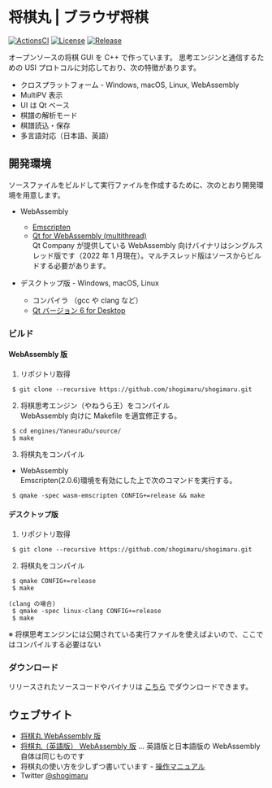 # 将棋丸 | ブラウザ将棋

[![ActionsCI](https://github.com/shogimaru/shogimaru/actions/workflows/actions.yml/badge.svg)](https://github.com/shogimaru/shogimaru/actions/workflows/actions.yml)
[![License](https://img.shields.io/badge/license-MIT-blue)](https://opensource.org/licenses/MIT)
[![Release](https://img.shields.io/github/v/release/shogimaru/shogimaru.svg)](https://github.com/shogimaru/shogimaru/releases)

オープンソースの将棋 GUI を C++ で作っています。
思考エンジンと通信するための USI プロトコルに対応しており、次の特徴があります。

- クロスプラットフォーム - Windows, macOS, Linux, WebAssembly
- MultiPV 表示
- UI は Qt ベース
- 棋譜の解析モード
- 棋譜読込・保存
- 多言語対応（日本語、英語）

## 開発環境

ソースファイルをビルドして実行ファイルを作成するために、次のとおり開発環境を用意します。

- WebAssembly

  - [Emscripten](https://emscripten.org/)
  - [Qt for WebAssembly (multithread)](https://www.qt.io/)  
    Qt Company が提供している WebAssembly 向けバイナリはシングルスレッド版です（2022 年 1 月現在）。マルチスレッド版はソースからビルドする必要があります。

- デスクトップ版 - Windows, macOS, Linux
  - コンパイラ （gcc や clang など）
  - [Qt バージョン 6 for Desktop](https://www.qt.io/)

### ビルド

#### WebAssembly 版

1. リポジトリ取得

```
 $ git clone --recursive https://github.com/shogimaru/shogimaru.git
```

2. 将棋思考エンジン（やねうら王）をコンパイル  
   WebAssembly 向けに Makefile を適宜修正する。

```
 $ cd engines/YaneuraOu/source/
 $ make
```

3. 将棋丸をコンパイル

- WebAssembly  
  Emscripten(2.0.6)環境を有効にした上で次のコマンドを実行する。

```
 $ qmake -spec wasm-emscripten CONFIG+=release && make
```

#### デスクトップ版

1. リポジトリ取得

```
 $ git clone --recursive https://github.com/shogimaru/shogimaru.git
```

2. 将棋丸をコンパイル

```
 $ qmake CONFIG+=release
 $ make

(clang の場合)
 $ qmake -spec linux-clang CONFIG+=release
 $ make
```

※ 将棋思考エンジンには公開されている実行ファイルを使えばよいので、ここではコンパイルする必要はない

### ダウンロード

リリースされたソースコードやバイナリは [こちら](https://github.com/shogimaru/shogimaru/releases) でダウンロードできます。

## ウェブサイト

- [将棋丸 WebAssembly 版](https://shogimaru.com)
- [将棋丸（英語版） WebAssembly 版](https://shogimaru.com/index.en.html) ... 英語版と日本語版の WebAssembly 自体は同じものです
- 将棋丸の使い方を少しずつ書いています - [操作マニュアル](https://shogimaru.github.io/shogimaru)
- Twitter [@shogimaru](https://twitter.com/shogimaru)
